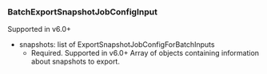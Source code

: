 ### BatchExportSnapshotJobConfigInput
Supported in v6.0+

- snapshots: list of ExportSnapshotJobConfigForBatchInputs
  - Required. Supported in v6.0+
Array of objects containing information about snapshots to export.
